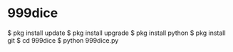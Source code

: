 # 999dice

$ pkg install update
$ pkg install upgrade
$ pkg install python
$ pkg install git
$ cd 999dice
$ python 999dice.py
